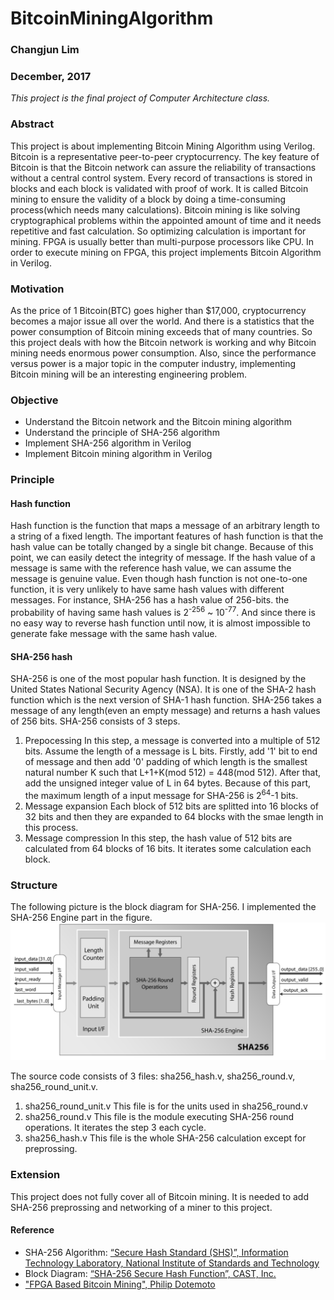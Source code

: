 # BitcoinMiningAlgorithm

### Changjun Lim

### December, 2017

*This project is the final project of Computer Architecture class.*

### Abstract
This project is about implementing Bitcoin Mining Algorithm using Verilog. Bitcoin is a representative peer-to-peer cryptocurrency. The key feature of Bitcoin is that the Bitcoin network can assure the reliability of transactions without a central control system. Every record of transactions is stored in blocks and each block is validated with proof of work. It is called Bitcoin mining to ensure the validity of a block by doing a time-consuming process(which needs many calculations).
Bitcoin mining is like solving cryptographical problems within the appointed amount of time and it needs repetitive and fast calculation. So optimizing calculation is important for mining. FPGA is usually better than multi-purpose processors like CPU. In order to execute mining on FPGA, this project implements Bitcoin Algorithm in Verilog.

### Motivation
As the price of 1 Bitcoin(BTC) goes higher than $17,000, cryptocurrency becomes a major issue all over the world. And there is a statistics that the power consumption of Bitcoin mining exceeds that of many countries. So this project deals with how the Bitcoin network is working and why Bitcoin mining needs enormous power consumption. Also, since the performance versus power is a major topic in the computer industry, implementing Bitcoin mining will be an interesting engineering problem.

### Objective
- Understand the Bitcoin network and the Bitcoin mining algorithm
- Understand the principle of SHA-256 algorithm
- Implement SHA-256 algorithm in Verilog
- Implement Bitcoin mining algorithm in Verilog

### Principle

#### Hash function
Hash function is the function that maps a message of an arbitrary length to a string of a fixed length. The important features of hash function is that the hash value can be totally changed by a single bit change. Because of this point, we can easily detect the integrity of message. If the hash value of a message is same with the reference hash value, we can assume the message is genuine value.
Even though hash function is not one-to-one function, it is very unlikely to have same hash values with different messages. For instance, SHA-256 has a hash value of 256-bits. the probability of having same hash values is 2<sup>-256</sup> ~ 10<sup>-77</sup>. And since there is no easy way to reverse hash function until now, it is almost impossible to generate fake message with the same hash value.

#### SHA-256 hash
SHA-256 is one of the most popular hash function. It is designed by the United States National Security Agency (NSA). It is one of the SHA-2 hash function which is the next version of SHA-1 hash function. SHA-256 takes a message of any length(even an empty message) and returns a hash values of 256 bits. SHA-256 consists of 3 steps.
1. Prepocessing 
   In this step, a message is converted into a multiple of 512 bits. Assume the length of a message is L bits. Firstly, add '1' bit to end of message and then add '0' padding of which length is the smallest natural number K such that L+1+K(mod 512) = 448(mod 512). After that, add the unsigned integer value of L in 64 bytes. Because of this part, the maximum length of a input message for SHA-256 is 2<sup>64</sup>-1 bits.
2. Message expansion
   Each block of 512 bits are splitted into 16 blocks of 32 bits and then they are expanded to 64 blocks with the smae length in this process.
3. Message compression
   In this step, the hash value of 512 bits are calculated from 64 blocks of 16 bits. It iterates some calculation each block.

### Structure
The following picture is the block diagram for SHA-256. I implemented the SHA-256 Engine part in the figure.
![figure1_c](images/sha256_block_diagram.png)

The source code consists of 3 files: sha256_hash.v, sha256_round.v, sha256_round_unit.v.
1. sha256_round_unit.v
This file is for the units used in sha256_round.v
2. sha256_round.v
This file is the module executing SHA-256 round operations. It iterates the step 3 each cycle.
3. sha256_hash.v
This file is the whole SHA-256 calculation except for preprossing.

### Extension
This project does not fully cover all of Bitcoin mining. It is needed to add SHA-256 preprossing and networking of a miner to this project.

#### Reference
- SHA-256 Algorithm: [“Secure Hash Standard (SHS)”, Information Technology Laboratory, National Institute of Standards and Technology](https://csrc.nist.gov/csrc/media/publications/fips/180/2/archive/2002-08-01/documents/fips180-2.pdf)
- Block Diagram: [“SHA-256 Secure Hash Function”, CAST, Inc.](https://www.xilinx.com/publications/3rd_party/products/cast_sha256.pdf)
- ["FPGA Based Bitcoin Mining", Philip Dotemoto](http://digitalcommons.calpoly.edu/cgi/viewcontent.cgi?article=1285&context=eesp)